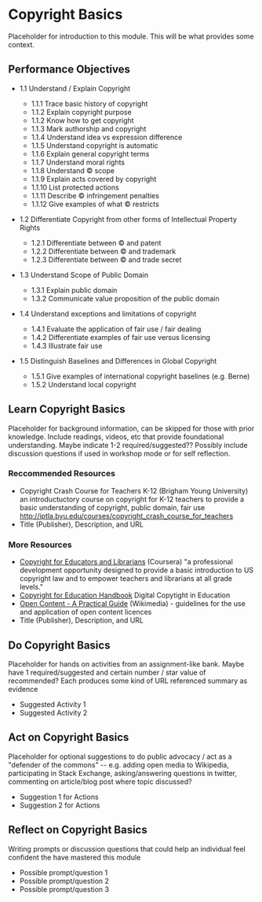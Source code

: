 # Copyright Basics

Placeholder for introduction to this module. This will be what provides some context.

## Performance Objectives

* 1.1 Understand / Explain Copyright
  * 1.1.1 Trace basic history of copyright
  * 1.1.2 Explain copyright purpose
  * 1.1.2 Know how to get copyright
  * 1.1.3 Mark authorship and copyright
  * 1.1.4 Understand idea vs expression difference
  * 1.1.5 Understand copyright is automatic
  * 1.1.6 Explain general copyright terms
  * 1.1.7 Understand moral rights
  * 1.1.8 Understand © scope
  * 1.1.9 Explain acts covered by copyright
  * 1.1.10 List protected actions
  * 1.1.11 Describe © infringement penalties
  * 1.1.12 Give examples of what © restricts
  
* 1.2 Differentiate Copyright from other forms of Intellectual Property Rights
  * 1.2.1 Differentiate between © and patent
  * 1.2.2 Differentiate between © and trademark
  * 1.2.3 Differentiate between © and trade secret
  
* 1.3 Understand Scope of Public Domain
  * 1.3.1 Explain public domain
  * 1.3.2 Communicate value proposition of the public domain
  
* 1.4 Understand exceptions and limitations of copyright
  * 1.4.1 Evaluate the application of fair use / fair dealing
  * 1.4.2 Differentiate examples of fair use versus licensing
  * 1.4.3 Illustrate fair use
  
* 1.5 Distinguish Baselines and Differences in Global Copyright
  * 1.5.1 Give examples of international copyright baselines (e.g. Berne)
  * 1.5.2 Understand local copyright


## Learn Copyright Basics

Placeholder for background information, can be skipped for those with prior knowledge. Include readings, videos, etc that provide foundational understanding. Maybe indicate  1-2 required/suggested?? Possibly include discussion questions if used in workshop mode or for self reflection.

### Reccommended Resources

* Copyright Crash Course for Teachers K-12  (Brigham Young University) an introductuctory course on copyright for K-12 teachers to provide a basic understanding of copyright, public domain, fair use http://iptla.byu.edu/courses/copyright_crash_course_for_teachers
* Title (Publisher), Description, and URL

### More Resources

* [Copyright for Educators and Librarians](https://www.coursera.org/learn/copyright-for-education) (Coursera) "a professional development opportunity designed to provide a basic introduction to US copyright law and to empower teachers and librarians at all grade levels."  
* [Copyright for Education Handbook](http://www.diceproject.ch/wp-content/uploads/2011/11/Handbook_web_en_2.pdf)  Digital Copytight in Education
* [Open Content - A Practical Guide](https://meta.wikimedia.org/wiki/Open_Content_-_A_Practical_Guide_to_Using_Creative_Commons_Licences) (Wikimedia) - guidelines for the use and application of open content licences 
* Title (Publisher), Description, and URL


## Do Copyright Basics

Placeholder for hands on activities from an assignment-like bank. Maybe have 1 required/suggested and certain number / star value of recommended? Each produces some kind of URL referenced summary as evidence

* Suggested Activity 1
* Suggested Activity 2

## Act on Copyright Basics

Placeholder for optional suggestions to do public advocacy / act as a "defender of the commons"  -- e.g.  adding open media to Wikipedia, participating in Stack Exchange, asking/answering questions in twitter, commenting on article/blog post where topic discussed?

* Suggestion 1 for Actions
* Suggestion 2 for Actions

## Reflect on Copyright Basics

Writing prompts or discussion questions that could help an individual feel confident the have mastered this module

* Possible prompt/question 1
* Possible prompt/question 2
* Possible prompt/question 3

